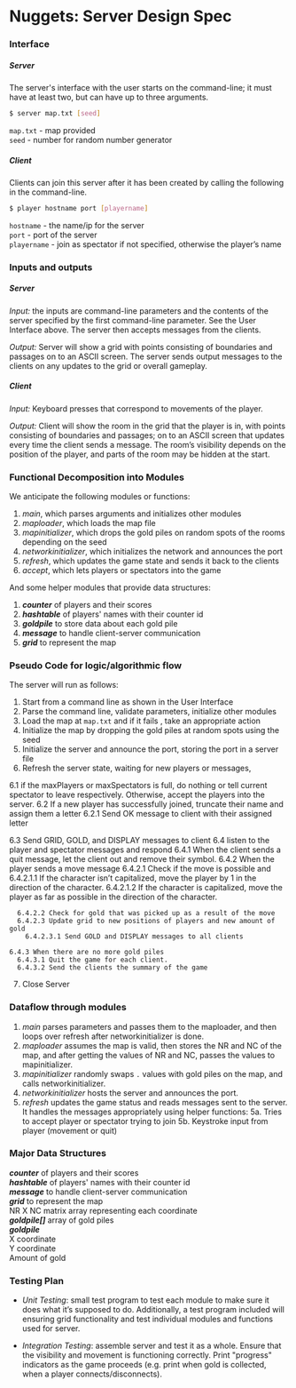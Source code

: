 # Nuggets: Server Design Spec

### Interface

##### Server
The server's interface with the user starts on the command-line; it must have at least two, but can have up to three arguments.

```bash
$ server map.txt [seed]
```

`map.txt`  - map provided  
`seed` - number for random number generator

##### Client
Clients can join this server after it has been created by calling the following in the command-line.

```bash
$ player hostname port [playername]
```
`hostname`  - the name/ip for the server  
`port` - port of the server  
`playername` - join as spectator if not specified, otherwise the player’s name

### Inputs and outputs

##### Server
*Input:* the inputs are command-line parameters and the contents of the server specified by the first command-line parameter. See the User Interface above. The server then accepts messages from the clients.

*Output:* Server will show a grid with points consisting of boundaries and passages on to an ASCII screen. The server sends output messages to the clients on any updates to the grid or overall gameplay.

##### Client
*Input:* Keyboard presses that correspond to movements of the player.

*Output:* Client will show the room in the grid that the player is in, with points consisting of boundaries and passages; on to an ASCII screen that updates every time the client sends a message. The room’s visibility depends on the position of the player, and parts of the room may be hidden at the start.

### Functional Decomposition into Modules

We anticipate the following modules or functions:

 1. *main*, which parses arguments and initializes other modules
 2. *maploader*, which loads the map file
 3. *mapinitializer*, which drops the gold piles on random spots of the rooms depending on the seed
 4. *networkinitializer*, which initializes the network and announces the port
 5. *refresh*, which updates the game state and sends it back to the clients
 6. *accept*, which lets players or spectators into the game

And some helper modules that provide data structures:

  1. ***counter*** of players and their scores
  2. ***hashtable*** of players' names with their counter id
  3. ***goldpile*** to store data about each gold pile
  4. ***message*** to handle client-server communication
  5. ***grid*** to represent the map

### Pseudo Code for logic/algorithmic flow

The server will run as follows:

1. Start from a command line as shown in the User Interface
2. Parse the command line, validate parameters, initialize other modules
3. Load the map at `map.txt` and if it fails , take an appropriate action
4. Initialize the map by dropping the gold piles at random spots using the seed
5. Initialize the server and announce the port, storing the port in a server file
6. Refresh the server state, waiting for new players or messages,

  6.1 if the maxPlayers or maxSpectators is full, do nothing or tell current spectator to leave respectively. Otherwise, accept the players into the server.
  6.2 If a new player has successfully joined, truncate their name and assign them a letter
    6.2.1 Send OK message to client with their assigned letter

  6.3 Send GRID, GOLD, and DISPLAY messages to client
  6.4 listen to the player and spectator messages and respond
    6.4.1 When the client sends a quit message, let the client out and remove their symbol.
    6.4.2 When the player sends a move message
      6.4.2.1 Check if the move is possible and
        6.4.2.1.1 If the character isn’t capitalized, move the player by 1 in the direction of the character.
        6.4.2.1.2 If the character is capitalized, move the player as far as possible in the direction of the character.

      6.4.2.2 Check for gold that was picked up as a result of the move
      6.4.2.3 Update grid to new positions of players and new amount of gold
        6.4.2.3.1 Send GOLD and DISPLAY messages to all clients

    6.4.3 When there are no more gold piles
      6.4.3.1 Quit the game for each client.
      6.4.3.2 Send the clients the summary of the game
      
7. Close Server

### Dataflow through modules

 1. *main* parses parameters and passes them to the maploader, and then loops over refresh after networkinitializer is done.
 2. *maploader* assumes the map is valid, then stores the NR and NC of the map, and after getting the values of NR and NC, passes the values to mapinitializer.
 3. *mapinitializer* randomly swaps `.` values with gold piles on the map, and calls networkinitializer.
 4. *networkinitializer* hosts the server and announces the port.
 5. *refresh* updates the game status and reads messages sent to the server. It handles the messages appropriately using helper functions:
5a. Tries to accept player or spectator trying to join
5b. Keystroke input from player (movement or quit)

### Major Data Structures

***counter*** of players and their scores  
***hashtable*** of players' names with their counter id  
***message*** to handle client-server communication  
***grid*** to represent the map  
NR X NC matrix array representing each coordinate  
***goldpile[]*** array of gold piles  
***goldpile***   
X coordinate  
Y coordinate  
Amount of gold

### Testing Plan
- *Unit Testing*: small test program to test each module to make sure it does what it’s supposed to do. Additionally, a test program included will ensuring grid functionality and test individual modules and functions used for server.

- *Integration Testing*: assemble server and test it as a whole. Ensure that the visibility and movement is functioning correctly. Print "progress" indicators as the game proceeds (e.g. print when gold is collected, when a player connects/disconnects).
